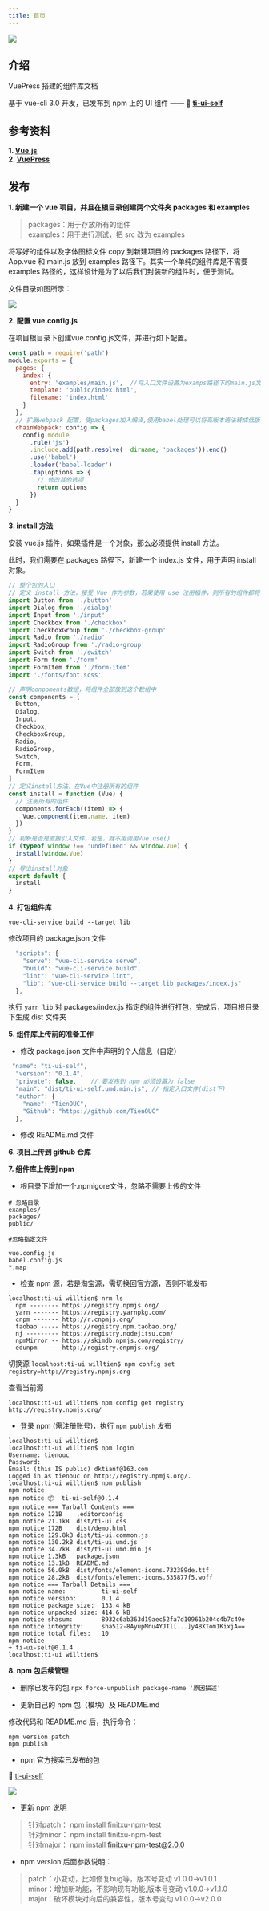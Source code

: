 ```yaml
---
title: 首页
---
```

![](https://tva1.sinaimg.cn/large/007S8ZIlly1ge9mr3mcswj30m807bt8p.jpg)


## 介绍

VuePress 搭建的组件库文档   

基于 vue-cli 3.0 开发，已发布到 npm 上的 UI 组件 ——  :link: [  **ti-ui-self**  ](https://www.npmjs.com/package/ti-ui-self)

## 参考资料

**1. [ Vue.js ](https://cn.vuejs.org/v2/guide/components.html)**   
**2. [ VuePress ](https://www.vuepress.cn/guide/markdown.html#header-anchors)**

## 发布

**1. 新建一个 vue 项目，并且在根目录创建两个文件夹 packages 和 examples**

> packages：用于存放所有的组件   
> examples：用于进行测试，把 src 改为 examples

将写好的组件以及字体图标文件 copy 到新建项目的 packages 路径下，将 App.vue 和 main.js 放到 examples 路径下。其实一个单纯的组件库是不需要 examples 路径的，这样设计是为了以后我们封装新的组件时，便于测试。

文件目录如图所示：   

![](https://tva1.sinaimg.cn/large/007S8ZIlly1geao4vs56xj30b70nw0t2.jpg)

**2. 配置 vue.config.js**

在项目根目录下创建vue.config.js文件，并进行如下配置。

```js
const path = require('path')
module.exports = {
  pages: {
    index: {
      entry: 'examples/main.js',  //将入口文件设置为examps路径下的main.js文件
      template: 'public/index.html',
      filename: 'index.html'
    }
  },
  // 扩展webpack 配置，使packages加入编译,使用babel处理可以将高版本语法转成低版本语法，在我们封装组件库时，这部分配置可以直接复制使用。
  chainWebpack: config => {
    config.module
      .rule('js')
      .include.add(path.resolve(__dirname, 'packages')).end()
      .use('babel')
      .loader('babel-loader')
      .tap(options => {
        // 修改其他选项
        return options
      })
  }
}
```
**3. install 方法**

安装 vue.js 插件，如果插件是一个对象，那么必须提供 install 方法。

此时，我们需要在 packages 路径下，新建一个 index.js 文件，用于声明 install 对象。


```js
// 整个包的入口
// 定义 install 方法，接受 Vue 作为参数，若果使用 use 注册插件，则所有的组件都将被注册
import Button from './button'
import Dialog from './dialog'
import Input from './input'
import Checkbox from './checkbox'
import CheckboxGroup from './checkbox-group'
import Radio from './radio'
import RadioGroup from './radio-group'
import Switch from './switch'
import Form from './form'
import FormItem from './form-item'
import './fonts/font.scss'

// 声明conpoments数组，将组件全部放到这个数组中
const components = [
  Button,
  Dialog,
  Input,
  Checkbox,
  CheckboxGroup,
  Radio,
  RadioGroup,
  Switch,
  Form,
  FormItem
]
// 定义install方法，在Vue中注册所有的组件
const install = function (Vue) {
  // 注册所有的组件
  components.forEach((item) => {
    Vue.component(item.name, item)
  })
}
// 判断是否是直接引入文件，若是，就不用调用Vue.use()
if (typeof window !== 'undefined' && window.Vue) {
  install(window.Vue)
}
// 导出install对象
export default {
  install
}
```

**4. 打包组件库**

`vue-cli-service build --target lib`

修改项目的 package.json 文件

```js
  "scripts": {
    "serve": "vue-cli-service serve",
    "build": "vue-cli-service build",
    "lint": "vue-cli-service lint",
    "lib": "vue-cli-service build --target lib packages/index.js"
  },
```
执行 `yarn lib` 对 packages/index.js 指定的组件进行打包，完成后，项目根目录下生成 dist 文件夹

**5. 组件库上传前的准备工作**

- 修改 package.json 文件中声明的个人信息（自定）

```js
 "name": "ti-ui-self",
  "version": "0.1.4",
  "private": false,    // 要发布到 npm 必须设置为 false
  "main": "dist/ti-ui-self.umd.min.js", // 指定入口文件(dist下)
  "author": {
    "name": "TienOUC",
    "Github": "https://github.com/TienOUC"
  },
```

- 修改 README.md 文件
  
**6. 项目上传到 github 仓库**
   
**7. 组件库上传到 npm**
- 根目录下增加一个.npmigore文件，忽略不需要上传的文件

```
# 忽略目录
examples/
packages/
public/

#忽略指定文件

vue.config.js
babel.config.js
*.map
```
- 检查 npm 源，若是淘宝源，需切换回官方源，否则不能发布
```
localhost:ti-ui willtien$ nrm ls
  npm -------- https://registry.npmjs.org/
  yarn ------- https://registry.yarnpkg.com/
  cnpm ------- http://r.cnpmjs.org/
  taobao ----- https://registry.npm.taobao.org/
  nj --------- https://registry.nodejitsu.com/
  npmMirror -- https://skimdb.npmjs.com/registry/
  edunpm ----- http://registry.enpmjs.org/
```
切换源 ` localhost:ti-ui willtien$ npm config set registry=http://registry.npmjs.org `

查看当前源
```
localhost:ti-ui willtien$ npm config get registry
http://registry.npmjs.org/
```

- 登录 npm (需注册账号)，执行 `npm publish` 发布

```
localhost:ti-ui willtien$ 
localhost:ti-ui willtien$ npm login 
Username: tienouc
Password: 
Email: (this IS public) dktianf@163.com
Logged in as tienouc on http://registry.npmjs.org/.
localhost:ti-ui willtien$ npm publish
npm notice 
npm notice 📦  ti-ui-self@0.1.4
npm notice === Tarball Contents === 
npm notice 121B    .editorconfig                         
npm notice 21.1kB  dist/ti-ui.css                        
npm notice 172B    dist/demo.html                        
npm notice 129.8kB dist/ti-ui.common.js                  
npm notice 130.2kB dist/ti-ui.umd.js                     
npm notice 34.7kB  dist/ti-ui.umd.min.js                 
npm notice 1.3kB   package.json                          
npm notice 13.1kB  README.md                             
npm notice 56.0kB  dist/fonts/element-icons.732389de.ttf 
npm notice 28.2kB  dist/fonts/element-icons.535877f5.woff
npm notice === Tarball Details === 
npm notice name:          ti-ui-self                              
npm notice version:       0.1.4                                   
npm notice package size:  133.4 kB                                
npm notice unpacked size: 414.6 kB                                
npm notice shasum:        8932c6ab363d19aec52fa7d10961b204c4b7c49e
npm notice integrity:     sha512-8AyupMnu4YJTl[...]y4BXTom1KixjA==
npm notice total files:   10                                      
npm notice 
+ ti-ui-self@0.1.4
localhost:ti-ui willtien$ 
```
**8. npm 包后续管理**
 - 删除已发布的包
 `npx force-unpublish package-name '原因描述'` 
 
 - 更新自己的 npm 包（模块）及 README.md   
   
 修改代码和 README.md 后，执行命令：
 ```
 npm version patch
 npm publish
```
- npm 官方搜索已发布的包

 :link: [ ti-ui-self ](https://www.npmjs.com/package/ti-ui-self)
   
![](https://tva1.sinaimg.cn/large/007S8ZIlly1geb2iofobwj31er0sldhw.jpg)
      
- 更新 npm 说明
 > 针对patch： npm install finitxu-npm-test   
 > 针对minor： npm install finitxu-npm-test   
 > 针对major： npm install finitxu-npm-test@2.0.0   


- npm version 后面参数说明：   
> patch：小变动，比如修复bug等，版本号变动 v1.0.0->v1.0.1  
> minor：增加新功能，不影响现有功能,版本号变动 v1.0.0->v1.1.0   
> major：破坏模块对向后的兼容性，版本号变动 v1.0.0->v2.0.0   
